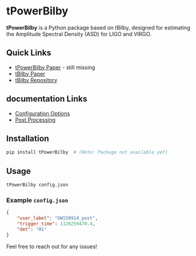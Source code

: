 
# tPowerBilby

**tPowerBilby** is a Python package based on tBilby, designed for estimating the Amplitude Spectral Density (ASD) for LIGO and VIRGO. 

## Quick Links

- [tPowerBilby Paper]([link/to/paper](https://arxiv.org/pdf/2404.04460)) - still missing
- [tBilby Paper]([link/to/paper](https://arxiv.org/pdf/2404.04460))
- [tBilby Repository]([link/to/tBilby/repo](https://github.com/tBilby/tBilby.git))

## documentation Links
- [Configuration Options](doc/README_config.md)
- [Post Processing](doc/README_post_processing.md)


## Installation

```sh
pip install tPowerBilby  # (Note: Package not available yet)
```

## Usage

```sh
tPowerBilby config.json
```

### Example `config.json`

```json
{
    "user_label": "GW150914_post",
    "trigger_time": 1126259470.4,
    "det": "H1"
}
```


Feel free to reach out for any issues!








